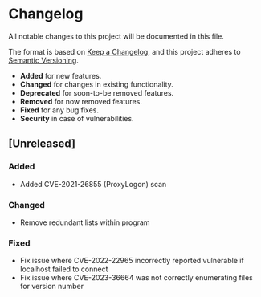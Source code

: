 # Changelog

All notable changes to this project will be documented in this file.

The format is based on [Keep a Changelog](https://keepachangelog.com/en/1.0.0/),
and this project adheres to [Semantic Versioning](https://semver.org/spec/v2.0.0.html).

-   **Added** for new features.
-   **Changed** for changes in existing functionality.
-   **Deprecated** for soon-to-be removed features.
-   **Removed** for now removed features.
-   **Fixed** for any bug fixes.
-   **Security** in case of vulnerabilities.

## [Unreleased]

### Added
-	Added CVE-2021-26855 (ProxyLogon) scan

### Changed
-	Remove redundant lists within program

### Fixed
-	Fix issue where CVE-2022-22965 incorrectly reported vulnerable if localhost failed to connect
-   Fix issue where CVE-2023-36664 was not correctly enumerating files for version number
